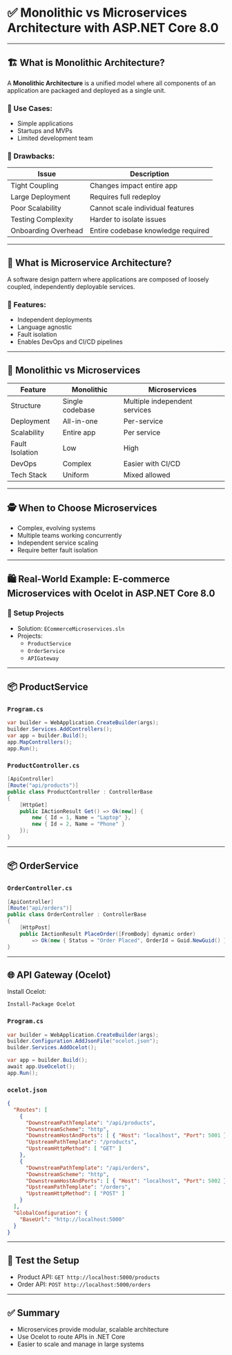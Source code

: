 
# ✅ Monolithic vs Microservices Architecture with ASP.NET Core 8.0

---

## 🏗️ What is Monolithic Architecture?

A **Monolithic Architecture** is a unified model where all components of an application are packaged and deployed as a single unit.

### 🔹 Use Cases:
- Simple applications
- Startups and MVPs
- Limited development team

### 🔻 Drawbacks:
| Issue | Description |
|-------|-------------|
| Tight Coupling | Changes impact entire app |
| Large Deployment | Requires full redeploy |
| Poor Scalability | Cannot scale individual features |
| Testing Complexity | Harder to isolate issues |
| Onboarding Overhead | Entire codebase knowledge required |

---

## 🧱 What is Microservice Architecture?

A software design pattern where applications are composed of loosely coupled, independently deployable services.

### 🔹 Features:
- Independent deployments
- Language agnostic
- Fault isolation
- Enables DevOps and CI/CD pipelines

---

## 🔁 Monolithic vs Microservices

| Feature | Monolithic | Microservices |
|--------|------------|---------------|
| Structure | Single codebase | Multiple independent services |
| Deployment | All-in-one | Per-service |
| Scalability | Entire app | Per service |
| Fault Isolation | Low | High |
| DevOps | Complex | Easier with CI/CD |
| Tech Stack | Uniform | Mixed allowed |

---

## 🕵️ When to Choose Microservices

- Complex, evolving systems
- Multiple teams working concurrently
- Independent service scaling
- Require better fault isolation

---

## 🛍️ Real-World Example: E-commerce Microservices with Ocelot in ASP.NET Core 8.0

### 🔧 Setup Projects
- Solution: `ECommerceMicroservices.sln`
- Projects:
  - `ProductService`
  - `OrderService`
  - `APIGateway`

---

## 📦 ProductService

### `Program.cs`
```csharp
var builder = WebApplication.CreateBuilder(args);
builder.Services.AddControllers();
var app = builder.Build();
app.MapControllers();
app.Run();
```

### `ProductController.cs`
```csharp
[ApiController]
[Route("api/products")]
public class ProductController : ControllerBase
{
    [HttpGet]
    public IActionResult Get() => Ok(new[] {
        new { Id = 1, Name = "Laptop" },
        new { Id = 2, Name = "Phone" }
    });
}
```

---

## 📦 OrderService

### `OrderController.cs`
```csharp
[ApiController]
[Route("api/orders")]
public class OrderController : ControllerBase
{
    [HttpPost]
    public IActionResult PlaceOrder([FromBody] dynamic order)
        => Ok(new { Status = "Order Placed", OrderId = Guid.NewGuid() });
}
```

---

## 🌐 API Gateway (Ocelot)

Install Ocelot:
```bash
Install-Package Ocelot
```

### `Program.cs`
```csharp
var builder = WebApplication.CreateBuilder(args);
builder.Configuration.AddJsonFile("ocelot.json");
builder.Services.AddOcelot();

var app = builder.Build();
await app.UseOcelot();
app.Run();
```

### `ocelot.json`
```json
{
  "Routes": [
    {
      "DownstreamPathTemplate": "/api/products",
      "DownstreamScheme": "http",
      "DownstreamHostAndPorts": [ { "Host": "localhost", "Port": 5001 } ],
      "UpstreamPathTemplate": "/products",
      "UpstreamHttpMethod": [ "GET" ]
    },
    {
      "DownstreamPathTemplate": "/api/orders",
      "DownstreamScheme": "http",
      "DownstreamHostAndPorts": [ { "Host": "localhost", "Port": 5002 } ],
      "UpstreamPathTemplate": "/orders",
      "UpstreamHttpMethod": [ "POST" ]
    }
  ],
  "GlobalConfiguration": {
    "BaseUrl": "http://localhost:5000"
  }
}
```

---

## 🧪 Test the Setup

- Product API: `GET http://localhost:5000/products`
- Order API: `POST http://localhost:5000/orders`

---

## ✅ Summary

- Microservices provide modular, scalable architecture
- Use Ocelot to route APIs in .NET Core
- Easier to scale and manage in large systems

